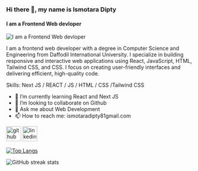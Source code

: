 ### Hi there 👋, my name is Ismotara Dipty
#### I am a Frontend Web devloper
![I am a Frontend Web devloper](https://i.ibb.co.com/BPDFLzg/Green-White-Orange-Modern-Geometric-Online-Training-Banner-1.png)

I am a frontend web developer with a degree in Computer Science and Engineering from Daffodil International University. I specialize in building responsive and interactive web applications using React, JavaScript, HTML, Tailwind CSS, and CSS. I focus on creating user-friendly interfaces and delivering efficient, high-quality code.

Skills: Next JS / REACT / JS / HTML / CSS /Tailwind CSS

- 🌱 I’m currently learning React and Next JS 
- 👯 I’m looking to collaborate on Github 
- 💬 Ask me about Web Development 
- 📫 How to reach me: ismotaradipty81gmail.com 


[<img src='https://cdn.jsdelivr.net/npm/simple-icons@3.0.1/icons/github.svg' alt='github' height='40'>](https://github.com/IsmotaraDipty43)  [<img src='https://cdn.jsdelivr.net/npm/simple-icons@3.0.1/icons/linkedin.svg' alt='linkedin' height='40'>](https://www.linkedin.com/in/https://github.com/IsmotaraDipty43/)  

[![Top Langs](https://github-readme-stats.vercel.app/api/top-langs/?username=IsmotaraDipty43)](https://github.com/anuraghazra/github-readme-stats)

![GitHub streak stats](https://streak-stats.demolab.com/?user=IsmotaraDipty43)  

